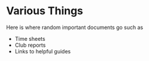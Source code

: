 # Various Things

Here is where random important documents go such as

- Time sheets
- Club reports
- Links to helpful guides